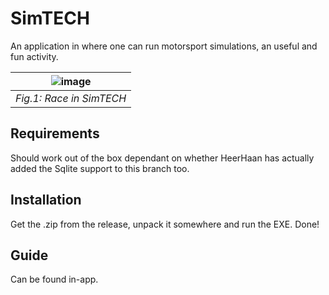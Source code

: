 # SimTECH
An application in where one can run motorsport simulations, an useful and fun activity.

|![image](https://github.com/heerhaan/SimTECH/assets/28059040/f9e99385-2524-4408-9b3a-c6721ea2b6c1)|
|-|
|_Fig.1: Race in SimTECH_|

## Requirements
Should work out of the box dependant on whether HeerHaan has actually added the Sqlite support to this branch too.

## Installation
Get the .zip from the release, unpack it somewhere and run the EXE. Done!

## Guide
Can be found in-app.
